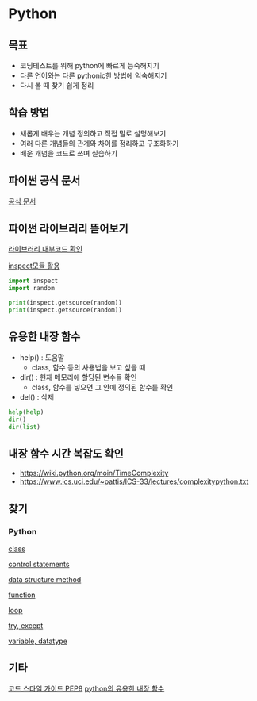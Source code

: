 # Python


## 목표
* 코딩테스트를 위해 python에 빠르게 능숙해지기
* 다른 언어와는 다른 pythonic한 방법에 익숙해지기
* 다시 볼 때 찾기 쉽게 정리

## 학습 방법
* 새롭게 배우는 개념 정의하고 직접 말로 설명해보기
* 여러 다른 개념들의 관계와 차이를 정리하고 구조화하기
* 배운 개념을 코드로 쓰며 실습하기

## 파이썬 공식 문서
[공식 문서](https://docs.python.org/3/)

## 파이썬 라이브러리 뜯어보기
[라이브러리 내부코드 확인](https://github.com/python/cpython/tree/main/Lib)

[inspect모듈 활용](https://jimmy-ai.tistory.com/247)

```python
import inspect
import random

print(inspect.getsource(random))
print(inspect.getsource(random))
```


## 유용한 내장 함수
* help() : 도움말
  * class, 함수 등의 사용법을 보고 싶을 때
* dir() : 현재 메모리에 할당된 변수들 확인
  * class, 함수를 넣으면 그 안에 정의된 함수를 확인
* del() : 삭제
```python
help(help)
dir()
dir(list)          
```

## 내장 함수 시간 복잡도 확인
* https://wiki.python.org/moin/TimeComplexity
* https://www.ics.uci.edu/~pattis/ICS-33/lectures/complexitypython.txt

## 찾기
### Python
[class](Python_0723.md)

[control statements](Python_0720_0721.md)

[data structure method](Python_0725_0726.md)

[function](Python_0720_0721.md)

[loop](Python_0720_0721.md)

[try, except](Python_0724.md)

[variable, datatype](Python_0718_0719.md)

## 기타
[코드 스타일 가이드 PEP8](https://peps.python.org/pep-0008/)
[python의 유용한 내장 함수](https://ksc38317.tistory.com/21)